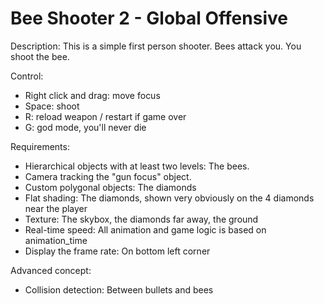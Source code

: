 Bee Shooter 2 - Global Offensive
===========

Description:
This is a simple first person shooter. Bees attack you. You shoot the bee.

Control:
* Right click and drag: move focus
* Space: shoot
* R: reload weapon / restart if game over
* G: god mode, you'll never die

Requirements:
* Hierarchical objects with at least two levels: The bees. 
* Camera tracking the "gun focus" object.
* Custom polygonal objects: The diamonds
* Flat shading: The diamonds, shown very obviously on the 4 diamonds near the player
* Texture: The skybox, the diamonds far away, the ground
* Real-time speed: All animation and game logic is based on animation_time
* Display the frame rate: On bottom left corner

Advanced concept:  
* Collision detection: Between bullets and bees